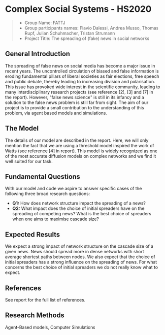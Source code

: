 # Complex Social Systems - HS2020

> * Group Name: FATTJ
> * Group participants names: Flavio Dalessi, Andrea Musso, Thomas Rupf, Julian Schuhmacher, Tristan Strumann
> * Project Title: The spreading of (fake) news in social networks

## General Introduction
The spreading of false news on social media has become a major issue in recent years. The uncontrolled circulation of biased and false information is eroding fundamental pillars of liberal societies as fair elections, free speech and public debate, thereby leading to increasing division and polarisation. This issue has provoked wide interest in the scientific community, leading to many interdisciplinary research projects (see reference [2], [3] and [7] in the report). However, "false news science" is still in its infancy and a solution to the false news problem is still far from sight. The aim of our project is to provide a small contribution to the understanding of this problem, via agent based models and simulations.

## The Model

The details of our model are described in the report. Here, we will only mention the fact that we are using a threshold model inspired the work of Watts (see reference [4] in report). This model is widely recognized as one of the most accurate diffusion models on complex networks and we find it well suited for our task.

## Fundamental Questions

With our model and code we aspire to answer specific cases of the following three broad research questions:
* **Q1:** How does network structure impact the spreading of a news?
* **Q2:** What impact does the choice of initial spreaders have on the spreading of competing news? What is the best choice of spreaders when one aims to maximise cascade size?

## Expected Results

We expect a strong impact of network structure on the cascade size of a given news. News should spread more in dense networks with short average shortest paths between nodes. We also expect that the choice of initial spreaders has a strong influence on the spreading of news. For what concerns the best choice of initial spreaders we do not really know what to expect.


## References 

See report for the full list of references.

## Research Methods

Agent-Based models, Computer Simulations

